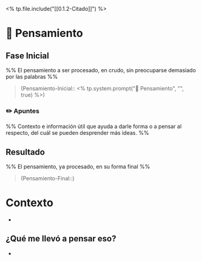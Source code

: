 <% tp.file.include("[[0.1.2-Citado]]") %>

# 💭 Pensamiento

## Fase Inicial

%% El pensamiento a ser procesado, en crudo, sin preocuparse demasiado por las palabras %%

> (Pensamiento-Inicial:: <% tp.system.prompt("💭 Pensamiento", "", true) %>)
### ✏️ Apuntes

%% Contexto e información útil que ayuda a darle forma o a pensar al respecto, del cuál se pueden desprender más ideas. %%

## Resultado

%% El pensamiento, ya procesado, en su forma final %%

> (Pensamiento-Final::)

# Contexto

- 

## ¿Qué me llevó a pensar eso?

- 